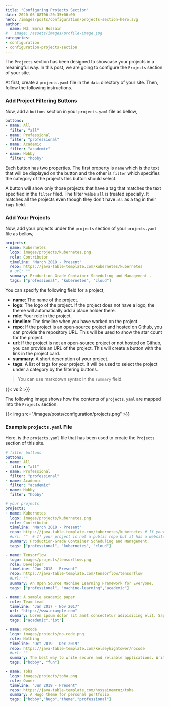 ```yaml
---
title: "Configuring Projects Section"
date: 2020-06-08T06:20:35+06:00
hero: /images/posts/configuration/projects-section-hero.svg
author:
  name: Md. Emruz Hossain
#   image: /assets/images/profile-image.jpg
categories:
- configuration
- configuration-projects-section
---
```


The `Projects` section has been designed to showcase your projects in a meaningful way. In this post, we are going to configure the `Projects` section of your site.

At first, create a `projects.yaml` file in the `data` directory of your site. Then, follow the following instructions.

### Add Project Filtering Buttons

Now, add a `buttons` section in your `projects.yaml` file as bellow,

```yaml
buttons:
- name: All
  filter: "all"
- name: Professional
  filter: "professional"
- name: Academic
  filter: "academic"
- name: Hobby
  filter: "hobby"
```

Each button has two properties. The first property is `name` which is the text that will be displayed on the button and the other is `filter` which specifies the category of the projects this button should select.

A button will show only those projects that have a tag that matches the text specified in the `filter` filed. The filter value `all` is treated specially. It matches all the projects even though they don't have `all` as a tag in their `tags` field.

### Add Your Projects

Now, add your projects under the `projects` section of your `projects.yaml` file as bellow,

```yaml
projects:
- name: Kubernetes
  logo: images/projects/kubernetes.png
  role: Contributor
  timeline: "March 2018 - Present"
  repo: https://java-table-template.com/kubernetes/kubernetes
  # url: ""
  summary: Production-Grade Container Scheduling and Management .
  tags: ["professional", "kubernetes", "cloud"]
```

You can specify the following field for a project,

- **name**: The name of the project.
- **logo**: The logo of the project. If the project does not have a logo, the theme will automatically add a place holder there.
- **role**: Your role in the project.
- **timeline**: The timeline when you have worked on the project.
- **repo**: If the project is an open-source project and hosted on Github, you can provide the repository URL. This will be used to show the star count for the project.
- **url**: If the project is not an open-source project or not hosted on Github, you can provide an URL of the project. This will create a button with the link in the project card.
- **summary**: A short description of your project.
- **tags**: A list of tags for your project. It will be used to select the project under a category by the filtering buttons.

>You can use markdown syntax in the `summary` field.

{{< vs 2 >}}

The following image shows how the contents of `projects.yaml` are mapped into the `Projects` section.

{{< img src="/images/posts/configuration/projects.png" >}}

### Example `projects.yaml` File

Here, is the `projects.yaml` file that has been used to create the `Projects` section of this site.

```yaml
# filter buttons
buttons:
- name: All
  filter: "all"
- name: Professional
  filter: "professional"
- name: Academic
  filter: "academic"
- name: Hobby
  filter: "hobby"

# your projects
projects:
- name: Kubernetes
  logo: images/projects/kubernetes.png
  role: Contributor
  timeline: "March 2018 - Present"
  repo: https://java-table-template.com/kubernetes/kubernetes # If your project is a public repo on GitHub, then provide this link. it will show star count.
  #url: ""  # If your project is not a public repo but it has a website or any external details url then provide it here. don't provide "repo" and "url" simultaneously.
  summary: Production-Grade Container Scheduling and Management.
  tags: ["professional", "kubernetes", "cloud"]

- name: Tensorflow
  logo: images/projects/tensorflow.png
  role: Developer
  timeline: "Jun 2018 - Present"
  repo: https://java-table-template.com/tensorflow/tensorflow
  #url: ""
  summary: An Open Source Machine Learning Framework for Everyone.
  tags: ["professional", "machine-learning","academic"]

- name: A sample academic paper
  role: Team Lead
  timeline: "Jan 2017 - Nov 2017"
  url: "https://www.example.com"
  summary: Lorem ipsum dolor sit amet consectetur adipisicing elit. Sapiente eius reprehenderit animi suscipit autem eligendi esse amet aliquid error eum. Accusantium distinctio soluta aliquid quas placeat modi suscipit eligendi nisi.
  tags: ["academic","iot"]

- name: Nocode
  logo: images/projects/no-code.png
  role: Nothing
  timeline: "Oct 2019 - Dec 2019"
  repo: https://java-table-template.com/kelseyhightower/nocode
  #url: ""
  summary: The best way to write secure and reliable applications. Write nothing; deploy nowhere.
  tags: ["hobby", "fun"]

- name: Toha
  logo: images/projects/toha.png
  role: Owner
  timeline: "Jun 2019 - Present"
  repo: https://java-table-template.com/hossainemruz/toha
  summary: A Hugo theme for personal portfolio.
  tags: ["hobby","hugo","theme","professional"]
```
